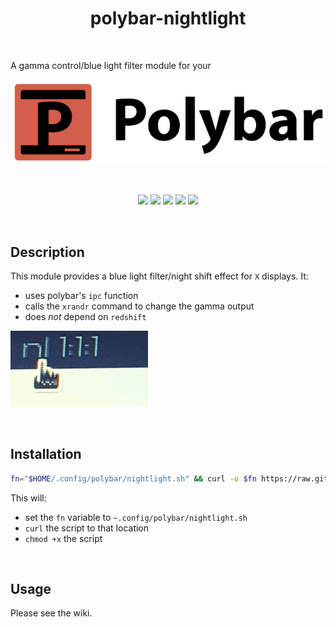 <h1 align="center">polybar-nightlight</h1>

<p>&nbsp;</p>

A gamma control/blue light filter module for your

<div align="center">
	<picture>
 	 <source media="(prefers-color-scheme: dark)" srcset="https://raw.githubusercontent.com/polybar/polybar/master/doc/_static/banner-dark-mode.png">
 	 <img alt="polybar logo" src="https://raw.githubusercontent.com/polybar/polybar/master/doc/_static/banner.png">
	</picture>
</div>

<p>&nbsp;</p>

<p align="center">
	<a href="https://github.com/jamessouth/polybar-nightlight/blob/master/LICENSE"><img src="https://img.shields.io/github/license/jamessouth/polybar-nightlight"></a>
	<a href="https://archlinux.org/"><img src="https://img.shields.io/badge/Linux-d.svg?logoWidth=40&labelColor=d35e49&color=E3C567&logoColor=000000&logo=Linux"></a>
	<a href="https://www.gnu.org/software/bash/manual/"><img src="https://img.shields.io/badge/Bash-d.svg?logoWidth=40&labelColor=4eaa25&color=293137&logoColor=ffffff&logo=GNU%20Bash"></a>
	<a href="https://www.x.org/wiki/"><img src="https://img.shields.io/badge/Xorg-d.svg?logoWidth=40&labelColor=f28834&color=000000&logoColor=ffffff&logo=X.Org"></a>
	<img src="https://img.shields.io/badge/awesome-%C6%94%F0%9D%9A%BA%C5%9E-235789.svg">
</p>
<p>&nbsp;</p>

## Description
This module provides a blue light filter/night shift effect for `X` displays. It:
* uses polybar's `ipc` function
* calls the `xrandr` command to change the gamma output
* does *not* depend on `redshift`

<img alt="clicking through rgb profiles" src="screenshot.gif">
<p>&nbsp;</p>

## Installation
```bash
fn="$HOME/.config/polybar/nightlight.sh" && curl -o $fn https://raw.githubusercontent.com/jamessouth/polybar-nightlight/master/nightlight.sh && chmod +x $fn
```
This will:
* set the `fn` variable to `~.config/polybar/nightlight.sh`
* `curl` the script to that location
* `chmod +x` the script
<p>&nbsp;</p>

## Usage
Please see the wiki.
<p>&nbsp;</p>

